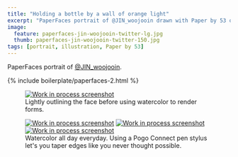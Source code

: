 ```yaml
---
title: "Holding a bottle by a wall of orange light"
excerpt: "PaperFaces portrait of @JIN_woojooin drawn with Paper by 53 on an iPad."
image: 
  feature: paperfaces-jin-woojooin-twitter-lg.jpg
  thumb: paperfaces-jin-woojooin-twitter-150.jpg
tags: [portrait, illustration, Paper by 53]
---
```


PaperFaces portrait of [@JIN_woojooin](http://twitter.com/JIN_woojooin).

{% include boilerplate/paperfaces-2.html %}

<figure>
	<a href="{{ site.url }}/assets/images/paperfaces-jin-woojooin-process-1-lg.jpg"><img src="{{ site.url }}/assets/images/paperfaces-jin-woojooin-process-1-600.jpg" alt="Work in process screenshot"></a>
	<figcaption>Lightly outlining the face before using watercolor to render forms.</figcaption>
</figure>

<figure class="third">
	<a href="{{ site.url }}/assets/images/paperfaces-jin-woojooin-process-2-lg.jpg"><img src="{{ site.url }}/assets/images/paperfaces-jin-woojooin-process-2-600.jpg" alt="Work in process screenshot"></a>
	<a href="{{ site.url }}/assets/images/paperfaces-jin-woojooin-process-3-lg.jpg"><img src="{{ site.url }}/assets/images/paperfaces-jin-woojooin-process-3-600.jpg" alt="Work in process screenshot"></a>
	<a href="{{ site.url }}/assets/images/paperfaces-jin-woojooin-process-4-lg.jpg"><img src="{{ site.url }}/assets/images/paperfaces-jin-woojooin-process-4-600.jpg" alt="Work in process screenshot"></a>
	<figcaption>Watercolor all day everyday. Using a Pogo Connect pen stylus let's you taper edges like you never thought possible.</figcaption>
</figure>